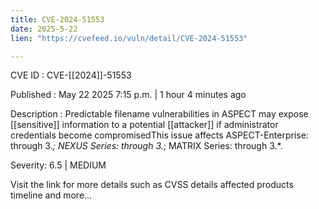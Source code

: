 ```yaml
---
title: CVE-2024-51553
date: 2025-5-22
lien: "https://cvefeed.io/vuln/detail/CVE-2024-51553"

---
```


CVE ID : CVE-[[2024]]-51553

Published :  May 22
2025
7:15 p.m. | 1 hour
4 minutes ago

Description : Predictable filename vulnerabilities in ASPECT may expose [[sensitive]] information to a potential [[attacker]] if administrator credentials become compromisedThis issue affects ASPECT-Enterprise: through 3.*; NEXUS Series: through 3.*; MATRIX Series: through 3.*.

Severity: 6.5 | MEDIUM

Visit the link for more details
such as CVSS details
affected products
timeline
and more...

